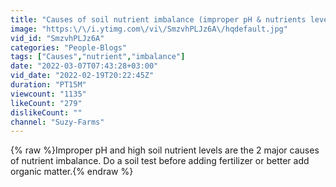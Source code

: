 ```yaml
---
title: "Causes of soil nutrient imbalance (improper pH & nutrients levels) & how to fix or amend it."
image: "https:\/\/i.ytimg.com\/vi\/SmzvhPLJz6A\/hqdefault.jpg"
vid_id: "SmzvhPLJz6A"
categories: "People-Blogs"
tags: ["Causes","nutrient","imbalance"]
date: "2022-03-07T07:43:28+03:00"
vid_date: "2022-02-19T20:22:45Z"
duration: "PT15M"
viewcount: "1135"
likeCount: "279"
dislikeCount: ""
channel: "Suzy-Farms"
---
```

{% raw %}Improper pH and high soil nutrient levels are the 2 major causes of nutrient imbalance. Do a soil test before adding fertilizer or better add organic matter.{% endraw %}
